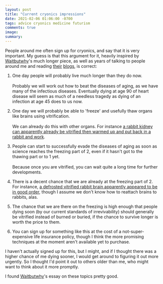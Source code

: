 ```yaml
---
layout: post
title: "Current cryonics impressions"
date: 2021-02-06 01:06:00 -0700
tags: advice cryonics medicine futurism
comments: true
image:
summary:
---
```

People around me often sign up for cryonics, and say that it is very important. My guess is that this argument for it, heavily inspired by [Waitbutwhy](https://waitbutwhy.com/2016/03/cryonics.html)'s much longer piece, as well as years of talking to people around me and reading [their](https://www.lesswrong.com/) [blogs](https://www.overcomingbias.com/), is correct:
1. One day people will probably live much longer than they do now.<br><br>Probably we will work out how to beat the diseases of aging, as we have many of the infectious diseases. Eventually dying at age 90 of heart disease will seem as much of a needless tragedy as dying of an infection at age 45 does to us now.  
2. One day we will probably be able to 'freeze' and usefully thaw organs like brains using vitrification.<br><br>We can already do this with other organs. For instance [a rabbit kidney can apparently already be vitrified then warmed up and put back in a rabbit and work](https://www.ncbi.nlm.nih.gov/pmc/articles/PMC2781097/).

3. People can start to successfully evade the diseases of aging as soon as science reaches the freezing part of 2, even if it hasn't got to the thawing part or to 1 yet.<br><br>Because once you are vitrified, you can wait quite a long time for further developments.

4. There is a decent chance that we are already at the freezing part of 2.
  For instance, [a defrosted vitrified rabbit brain apparently appeared to be in good order](https://www.rt.com/news/332074-cryonics-rabbit-brain-regenerated/), though I assume we don't know how to reattach brains to rabbits, alas.

5. The chance that we are there on the freezing is high enough that people dying soon (by our current standards of irrevivability) should generally be vitrified instead of burned or buried, if the chance to survive longer is worth the price to them.

6. You can sign up for something like this at the cost of a not-super-expensive life insurance policy, though I think the more promising techniques at the moment aren't available yet to purchase.

I haven't actually signed up for this, but I might, and if I thought there was a higher chance of me dying sooner, I would get around to figuring it out more urgently. So I thought I'd point it out to others older than me, who might want to think about it more promptly.

I found [Waitbutwhy](https://waitbutwhy.com/2016/03/cryonics.html)'s essay on these topics pretty good.
